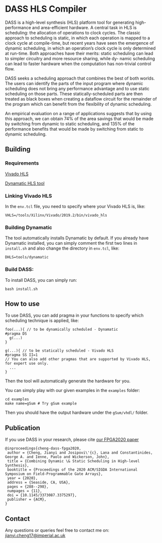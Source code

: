 # DASS HLS Compiler

DASS is a high-level synthesis (HLS) platform tool for generating high-performance and area-efficient hardware. A central task in HLS is scheduling: the allocation of operations to clock cycles. The classic approach to scheduling is static, in which each operation is mapped to a clock cycle at compile-time, but recent years have seen the emergence of dynamic scheduling, in which an operation’s clock cycle is only determined at run-time. Both approaches have their merits: static scheduling can lead to simpler circuitry and more resource sharing, while dy- namic scheduling can lead to faster hardware when the computation has non-trivial control flow.

DASS seeks a scheduling approach that combines the best of both worlds. The users can identify the parts of the input program where dynamic scheduling does not bring any performance advantage and to use static scheduling on those parts. These statically-scheduled parts are then treated as black boxes when creating a dataflow circuit for the remainder of the program which can benefit from the flexibility of dynamic scheduling.

An empirical evaluation on a range of applications suggests that by using this approach, we can obtain 74% of the area savings that would be made by switching from dynamic to static scheduling, and 135% of the performance benefits that would be made by switching from static to dynamic scheduling.

## Building 

### Requirements

[Vivado HLS](https://www.xilinx.com/products/design-tools/vivado/integration/esl-design.html)

[Dynamatic HLS tool](https://dynamatic.epfl.ch)

### Linking Vivado HLS

In the `env.tcl` file, you need to specify where your Vivado HLS is, like:
```
VHLS=/tools/Xilinx/Vivado/2019.2/bin/vivado_hls
```

### Building Dynamatic

The tool automatically installs Dynamatic by default. If you already have Dynamatic installed, you can simply comment the first two lines in `install.sh` and also change the directory in `env.tcl`, like:
```
DHLS=tools/dynamatic
```

### Build DASS:

To install DASS, you can simply run:
```
bash install.sh
```

## How to use

To use DASS, you can add pragma in your functions to specify which scheduling technique is applied, like:
```
foo(...){ // to be dynamically scheduled - Dynamatic
#pragma DS 
  g(...)
}

g(...){ // to be statically scheduled - Vivado HLS
#pragma SS II=1
// You can also add other pragmas that are supported by Vivado HLS, for expert use only.
  ...
}
```
Then the tool will automatically generate the hardware for you.

You can simply play with our given examples in the `examples` folder:

```
cd examples
make name=gSum # Try gSum example
```
Then you should have the output hardware under the `gSum/vhdl/` folder.

## Publication

If you use DASS in your research, please cite [our FPGA2020 paper](https://jianyicheng.github.io/papers/JianyiFPGA20.pdf)

```
@inproceedings{cheng-dass-fpga2020,
 author = {Cheng, Jianyi and Josipovi\'{c}, Lana and Constantinides, George A. and Ienne, Paolo and Wickerson, John},
 title = {Combining Dynamic \& Static Scheduling in High-level Synthesis},
 booktitle = {Proceedings of the 2020 ACM/SIGDA International Symposium on Field-Programmable Gate Arrays},
 year = {2020},
 address = {Seaside, CA, USA},
 pages = {288--298},
 numpages = {11},
 doi = {10.1145/3373087.3375297},
 publisher = {ACM},
}
```

## Contact

Any questions or queries feel free to contact me on: jianyi.cheng17@imperial.ac.uk
